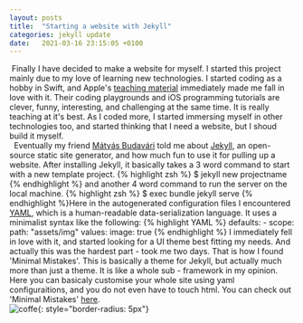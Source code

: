 ```yaml
---
layout: posts
title:  "Starting a website with Jekyll"
categories: jekyll update
date:   2021-03-16 23:15:05 +0100
---
```

&nbsp;Finally I have decided to make a website for myself. I started this project mainly due to my love of learning new technologies. I started coding as a hobby in Swift, and Apple's [teaching material][apple] immediately made me fall in love with it. Their coding playgrounds and iOS programming tutorials are clever, funny, interesting, and challenging at the same time. It is really teaching at it's best. As I coded more, I started immersing myself in other technologies too, and started thinking that I need a website, but I shoud build it myself.   
&nbsp; Eventually my friend [Mátyás Budavári][mátyás] told me about [Jekyll][jekyll], an open-source static site generator, and how much fun to use it for pulling up a website. After installing Jekyll, it basically takes a 3 word command to start with a new template project. {% highlight zsh %} $ jekyll new projectname {% endhighlight %} and another 4 word command to  run the server on the local machine. {% highlight zsh %} $ exec bundle jekyll serve {% endhighlight %}Here in the autogenerated configuration files I encountered [YAML][yaml], which is a human-readable data-serialization language. It uses a minimalist syntax like the following: {% highlight YAML %} 
             defaults:
               - scope:
                 path: "assets/img"
                   values:
                     image: true 
                {% endhighlight %}
I immediately fell in love with it, and started looking for a UI theme best fitting my needs. And actually this was the hardest part - took me two days. That is how I found 'Minimal Mistakes'. This is basically a theme for Jekyll, but actually much more than just a theme. It is like a whole sub - framework in my opinion. Here you can basicaly customise your whole site using yaml configuraitions, and you do not even have to touch html. You can check out 'Minimal Mistakes' [here][mistakes].  
![coffe](/greg_portfolio/assets/img/coffee.jpg){: style="border-radius: 5px"}

[mátyás]: https://budavariam.github.io
[jekyll]: https://jekyllrb.com
[apple]:  https://books.apple.com/us/book/app-development-with-swift/id1465002990
[mistakes]: https://mmistakes.github.io/minimal-mistakes/
[yaml]: https://en.wikipedia.org/wiki/YAML
<!-- //instagam embed code -->
